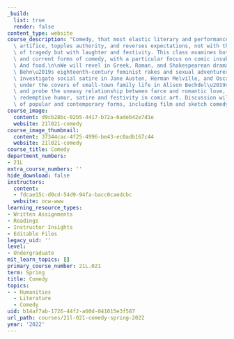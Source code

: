 ```yaml
---
_build:
  list: true
  render: false
content_type: website
course_description: "Comedy, that most elastic literary and performance mode, skewers\
  \ artifice, topples authority, and reverses expectations, not with the fatal outcomes\
  \ of tragedy but with laughter and festivity. This class examines both deep roots\
  \ and current forms of comedy, with a particular focus on comic insubordination.\
  \ And food.\n\nWe will revel in Greek, Roman, and Shakespearean drama; explore Aphra\
  \ Behn\u2019s eighteenth-century feminist rakes and sexual adventurers in *The Rover*;\
  \ investigate social satire in Jane Austen, Herman Melville, and Oscar Wilde; peek\
  \ under the covers of small-town family life in Alison Bechdel\u2019s *Fun Home*;\
  \ and probe the uneasy relationship between farce and romantic love, violence and\
  \ redemptive humor, satire and festivity in comic art. Discussion will draw on examples\
  \ of popular and contemporary forms, including film and sketch comedy."
course_image:
  content: d9cb28bc-02b5-4417-b72a-6adeb42e7d1e
  website: 21l021-comedy
course_image_thumbnail:
  content: 37344cac-4f25-4996-be43-ec0adb167c44
  website: 21l021-comedy
course_title: Comedy
department_numbers:
- 21L
extra_course_numbers: ''
hide_download: false
instructors:
  content:
  - fdcae15c-d0cd-54d9-94fa-bacc0caedcbc
  website: ocw-www
learning_resource_types:
- Written Assignments
- Readings
- Instructor Insights
- Editable Files
legacy_uid: ''
level:
- Undergraduate
mit_learn_topics: []
primary_course_number: 21L.021
term: Spring
title: Comedy
topics:
- - Humanities
  - Literature
  - Comedy
uid: b14af7ab-1726-44f2-a60d-041015e3f587
url_path: courses/21l-021-comedy-spring-2022
year: '2022'
---
```

